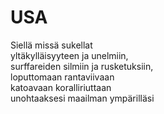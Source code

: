 # USA

Siellä missä sukellat  
yltäkylläisyyteen ja unelmiin,  
surffareiden silmiin ja rusketuksiin,  
loputtomaan rantaviivaan  
katoavaan koralliriuttaan  
unohtaaksesi maailman ympärilläsi  